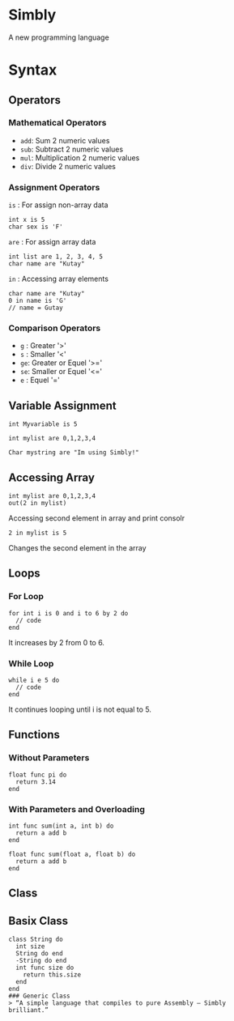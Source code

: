 # Simbly
  A new programming language

# Syntax

## Operators
### Mathematical Operators
  - `add`: Sum 2 numeric values
  - `sub`: Subtract 2 numeric values
  - `mul`: Multiplication 2 numeric values
  - `div`: Divide 2 numeric values
### Assignment Operators
  `is`  : For assign non-array data
  ```
  int x is 5
  char sex is 'F'
  ```
  `are` : For assign array data
  ```
  int list are 1, 2, 3, 4, 5
  char name are "Kutay"
  ```
  `in`  : Accessing array elements
  ```
  char name are "Kutay"
  0 in name is 'G'
  // name = Gutay
  ```
### Comparison Operators
  - `g` : Greater '>'
  - `s` : Smaller '<'
  - `ge`: Greater or Equel '>='
  - `se`: Smaller or Equel '<='
  - `e` : Equel '='

## Variable Assignment
  ```
  int Myvariable is 5
  ```
  
  ```
  int mylist are 0,1,2,3,4
  ```
  
  ```
  Char mystring are "Im using Simbly!"
  ```

## Accessing Array
  ```
  int mylist are 0,1,2,3,4
  out(2 in mylist)
  ```
  Accessing second element in array and print consolr

  ```
  2 in mylist is 5
  ```
  Changes the second element in the array

## Loops
### For Loop
  ```
  for int i is 0 and i to 6 by 2 do
    // code
  end
  ```
  It increases by 2 from 0 to 6.

### While Loop
  ```
  while i e 5 do
    // code
  end
  ```
  It continues looping until i is not equal to 5.

## Functions
### Without Parameters
  ```
  float func pi do
    return 3.14
  end
  ```
### With Parameters and Overloading 
  ```
  int func sum(int a, int b) do
    return a add b
  end
  
  float func sum(float a, float b) do
    return a add b
  end
  ```
## Class
## Basix Class
  ```
  class String do
    int size
    String do end
    -String do end
    int func size do
      return this.size
    end
  end
### Generic Class
> “A simple language that compiles to pure Assembly — Simbly brilliant.”
 
